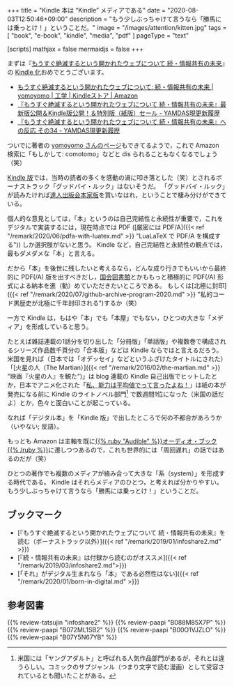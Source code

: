 +++
title = "Kindle 本は “Kindle” メディアである"
date =  "2020-08-03T12:50:46+09:00"
description = "もう少しぶっちゃけて言うなら「勝馬には乗っとけ！」ということだ。"
image = "/images/attention/kitten.jpg"
tags = [ "book", "e-book", "kindle", "media", "pdf" ]
pageType = "text"

[scripts]
  mathjax = false
  mermaidjs = false
+++

まずは『[もうすぐ絶滅するという開かれたウェブについて 続・情報共有の未来](https://tatsu-zine.com/books/infoshare2)』の [Kindle 化][Kindle 版]おめでとうございます。

- [もうすぐ絶滅するという開かれたウェブについて: 続・情報共有の未来 | yomoyomo | 工学 | Kindleストア | Amazon](https://www.amazon.co.jp/dp/B08DD2MC46?tag=baldandersinf-22&linkCode=ogi&th=1&psc=1)
- [『もうすぐ絶滅するという開かれたウェブについて 続・情報共有の未来』最新版公開＆Kindle版公開！＆特別版（紙版）セール - YAMDAS現更新履歴](https://yamdas.hatenablog.com/entry/20200724/openweb)
- [『もうすぐ絶滅するという開かれたウェブについて 続・情報共有の未来』への反応 その34 - YAMDAS現更新履歴](https://yamdas.hatenablog.com/entry/20200803/openweb)

ついでに著者の [yomoyomo さんのページ](https://www.amazon.co.jp/yomoyomo/e/B08DY7FZDK/)もできてるようで，これで Amazon 検索に「もしかして: comotomo」などと dis られることもなくなるでしょう（笑）

[Kindle 版]では，当時の読者の多くを感動の渦に叩き落とした（笑）とされるボーナストラック「グッドバイ・ルック」はないそうだ。
「グッドバイ・ルック」が読みたければ[達人出版会本家版]を買いなはれ，ということで棲み分けができている。

個人的な意見としては，「本」というのは自己完結性と永続性が重要で，これをデジタルで実装するには，現在時点では PDF ([厳密には PDF/A]({{< ref "/remark/2020/06/pdfa-with-luatex.md" >}} "LuaLaTeX で PDF/A を構成する")) しか選択肢がないと思う。
Kindle など，自己完結性と永続性の観点では，最もダメダメな「本」と言える。

だから「本」を後世に残したいと考えるなら，どんな成り行きでもいいから最終的に PDF(/A) 版を出すべきだし，[国会図書館](https://yamdas.hatenablog.com/entry/20190609/openweb "『もうすぐ絶滅するという開かれたウェブについて 続・情報共有の未来』が国会図書館に納本された - YAMDAS現更新履歴")とかももっと積極的に PDF(/A) 形式による納本を進（勧）めていただきたいところである。
もしくは[北極に封印]({{< ref "/remark/2020/07/github-archive-program-2020.md" >}} "私的コード黒歴史が北極に千年封印される")するか（笑）

一方で Kindle は，もはや「本」でも「本屋」でもない，ひとつの大きな「メディア」を形成していると思う。

たとえば雑誌連載の1話分を切り出した「分冊版」「単話版」や複数巻で構成されるシリーズ作品数千頁分の「合本版」などは Kindle ならではと言えるだろう。
米国を見れば（日本では「オデッセイ」などというふざけたタイトルにされた）「[火星の人（The Martian）]({{< ref "/remark/2016/02/the-martian.md" >}} "映画『火星の人』を観た")」は blog 連載の Kindle 自己出版でヒットしたとか，日本でアニメ化された「[私、能力は平均値でって言ったよね！](https://ncode.syosetu.com/n6475db/)」は紙の本が発売になる前に Kindle のライトノベル部門[^ya1] で数週間1位になった（米国の話だよ）とか，色々と面白いことが起こっている。

[^ya1]: 米国には「ヤングアダルト」と呼ばれる人気作品部門があるが，それとは違うらしい。コミックのサブジャンル（つまり文字で読む漫画）として受容されているとも聞いたことがある。

なれば「デジタル本」を「Kindle 版」で出したところで何の不都合があろうか（いやない; 反語）。

もっとも Amazon は主軸を既に[{{% ruby "Audible" %}}オーディオ・ブック{{% /ruby %}}](https://www.amazon.co.jp/b?node=3479195051 "本は、聴こう。Audible（オーディブル） | Amazon.co.jp")に遷しつつあるので，これも世界的には「周回遅れ」の話ではあるのだが（笑）

ひとつの著作でも複数のメディアが絡み合って大きな「系（system）」を形成する時代である。
Kindle はそれらメディアのひとつ，と考えれば分かりやすい。
もう少しぶっちゃけて言うなら「勝馬には乗っとけ！」ということだ。

## ブックマーク

- [『もうすぐ絶滅するという開かれたウェブについて 続・情報共有の未来』を読む（ボーナストラック以外）]({{< ref "/remark/2019/01/infoshare2.md" >}})
- [『続・情報共有の未来』は付録から読むのがオススメ]({{< ref "/remark/2019/03/infoshare2.md">}})
- [「それ」がデジタル生まれなら「本」である必然性はない]({{< ref "/remark/2020/01/born-in-digital.md" >}})

[Kindle 版]: https://www.amazon.co.jp/dp/B08DD2MC46?tag=baldandersinf-22&linkCode=ogi&th=1&psc=1 "もうすぐ絶滅するという開かれたウェブについて: 続・情報共有の未来 | yomoyomo | 工学 | Kindleストア | Amazon"
[達人出版会本家版]: https://tatsu-zine.com/books/infoshare2 "もうすぐ絶滅するという開かれたウェブについて 続・情報共有の未来 - 達人出版会"

## 参考図書

{{% review-tatsujin "infoshare2" %}} <!-- 続・情報共有の未来 -->
{{% review-paapi "B088M85X7P" %}} <!-- ［分冊版］部屋裏のバイテン -->
{{% review-paapi "B072ML1SB2" %}} <!-- ［合本版］這いよれ！ニャル子さん -->
{{% review-paapi "B00O1VJZLO" %}} <!-- 火星の人 -->
{{% review-paapi "B07Y5N67YB" %}} <!-- 私、能力は平均値でって言ったよね！ -->
